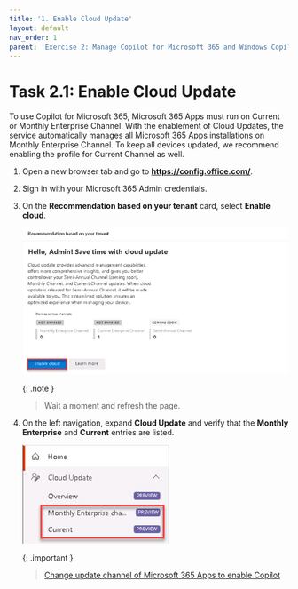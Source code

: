 ```yaml
---
title: '1. Enable Cloud Update'
layout: default
nav_order: 1
parent: 'Exercise 2: Manage Copilot for Microsoft 365 and Windows Copilot'
---
```


# Task 2.1: Enable Cloud Update

To use Copilot for Microsoft 365, Microsoft 365 Apps must run on Current or Monthly Enterprise Channel. With the enablement of Cloud Updates, the service automatically manages all Microsoft 365 Apps installations on Monthly Enterprise Channel. To keep all devices updated, we recommend enabling the profile for Current Channel as well.

1. Open a new browser tab and go to **https://config.office.com/**. 

 

1. Sign in with your Microsoft 365 Admin credentials. 

 

1. On the **Recommendation based on your tenant** card, select **Enable cloud**. 

 

    ![13a.jpg](../media/13a.jpg) 

     
    {: .note }
    > Wait a moment and refresh the page. 

 

1. On the left navigation, expand **Cloud Update** and verify that the **Monthly Enterprise** and **Current** entries are listed. 

 

    ![15a.jpg](../media/15a.jpg) 

 
    {: .important }
    > [Change update channel of Microsoft 365 Apps to enable Copilot](https://learn.microsoft.com/en-us/deployoffice/updates/change-channel-for-copilot "Change update channel of Microsoft 365 Apps to enable Copilot") 

 

